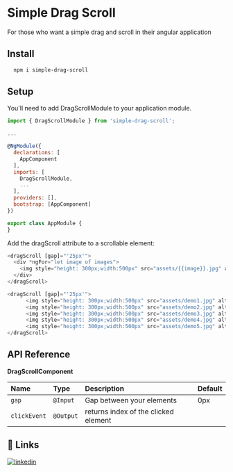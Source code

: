 
# Simple Drag Scroll

For those who want a simple drag and scroll in their angular application




## Install



```bash
  npm i simple-drag-scroll
```
    
## Setup
You'll need to add DragScrollModule to your application module.

```javascript
import { DragScrollModule } from 'simple-drag-scroll';

...

@NgModule({
  declarations: [
    AppComponent
  ],
  imports: [
    DragScrollModule,
    ...
  ],
  providers: [],
  bootstrap: [AppComponent]
})

export class AppModule {
}
```
Add the dragScroll attribute to a scrollable element:

```javascript
<dragScroll [gap]="'25px'">
  <div *ngFor="let image of images">
    <img style="height: 300px;width:500px" src="assets/{{image}}.jpg" alt="">
  </div>
</dragScroll>
```

```javascript
<dragScroll [gap]="'25px'">
      <img style="height: 300px;width:500px" src="assets/demo1.jpg" alt="">
      <img style="height: 300px;width:500px" src="assets/demo2.jpg" alt="">
      <img style="height: 300px;width:500px" src="assets/demo3.jpg" alt="">
      <img style="height: 300px;width:500px" src="assets/demo4.jpg" alt="">
      <img style="height: 300px;width:500px" src="assets/demo5.jpg" alt="">
</dragScroll>
```
## API Reference
**DragScrollComponent**

| Name | Type     | Description                | Default |
| :-------- | :------- | :------------------------- | :---- |
| `gap` | `@Input` | Gap between your elements |    0px
| `clickEvent` | `@Output` | returns index of the clicked element |   

## 🔗 Links

[![linkedin](https://img.shields.io/badge/linkedin-0A66C2?style=for-the-badge&logo=linkedin&logoColor=white)](https://www.linkedin.com/in/rupesh-kadam-a04206165/)


